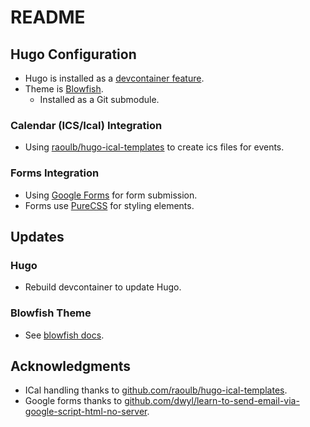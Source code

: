 # README

## Hugo Configuration

- Hugo is installed as a [devcontainer feature](https://github.com/devcontainers/features/tree/main/src/hugo).
- Theme is [Blowfish](https://blowfish.page/).
  - Installed as a Git submodule.

### Calendar (ICS/Ical) Integration

- Using
  [raoulb/hugo-ical-templates](https://github.com/raoulb/hugo-ical-templates) to
  create ics files for events.

### Forms Integration

- Using [Google
  Forms](https://github.com/dwyl/learn-to-send-email-via-google-script-html-no-server)
  for form submission.
- Forms use [PureCSS](https://purecss.io/) for styling elements.

## Updates

### Hugo

- Rebuild devcontainer to update Hugo.

### Blowfish Theme

- See [blowfish docs](https://blowfish.page/docs/installation/#update-using-git).

## Acknowledgments

- ICal handling thanks to [github.com/raoulb/hugo-ical-templates](https://github.com/raoulb/hugo-ical-templates).
- Google forms thanks to [github.com/dwyl/learn-to-send-email-via-google-script-html-no-server](https://github.com/dwyl/learn-to-send-email-via-google-script-html-no-server).